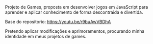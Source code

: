 Projeto de Games, proposta em desenvolver jogos em JavaScript para aprender e aplicar conhecimento de forma descontraida e divertida.

Base do repositorio: https://youtu.be/r9buAwVBDhA

Pretendo aplicar modificações e aprimoramentos, procurando minha identidade em meus projetos de games.